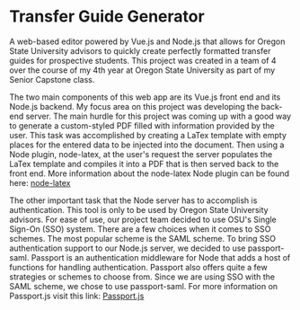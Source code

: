 # Transfer Guide Generator

A web-based editor powered by Vue.js and Node.js that allows for Oregon State University advisors to quickly create perfectly formatted transfer guides for prospective students. This project was created in a team of 4 over the course of my 4th year at Oregon State University as part of my Senior Capstone class.

The two main components of this web app are its Vue.js front end and its Node.js backend. My focus area on this project was developing the back-end server. The main hurdle for this project was coming up with a good way to generate a custom-styled PDF filled with information provided by the user. This task was accomplished by creating a LaTex template with empty places for the entered data to be injected into the document. Then using a Node plugin, node-latex, at the user's request the server populates the LaTex template and compiles it into a PDF that is then served back to the front end. More information about the node-latex Node plugin can be found here: [node-latex](https://www.npmjs.com/package/node-latex?activeTab=readme)

The other important task that the Node server has to accomplish is authentication. This tool is only to be used by Oregon State University advisors. For ease of use, our project team decided to use OSU's Single Sign-On (SSO) system. There are a few choices when it comes to SSO schemes. The most popular scheme is the SAML scheme. To bring SSO authentication support to our Node.js server, we decided to use passport-saml. Passport is an authentication middleware for Node that adds a host of functions for handling authentication. Passport also offers quite a few strategies or schemes to choose from. Since we are using SSO with the SAML scheme, we chose to use passport-saml. For more information on Passport.js visit this link: [Passport.js](http://www.passportjs.org/)
